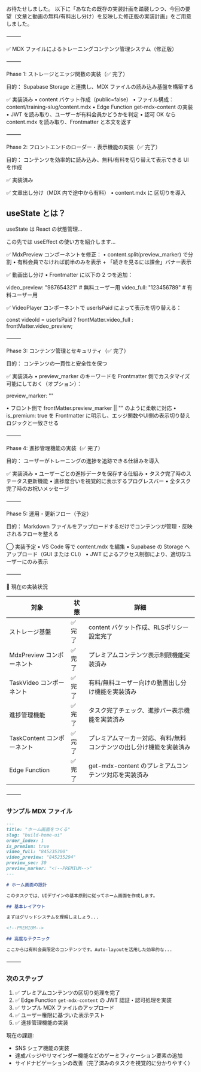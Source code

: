 
お待たせしました。
以下に「あなたの既存の実装計画を踏襲しつつ、今回の要望（文章と動画の無料/有料出し分け）を反映した修正版の実装計画」をご用意しました。

⸻

✅ MDX ファイルによるトレーニングコンテンツ管理システム（修正版）

⸻

Phase 1: ストレージとエッジ関数の実装（✅ 完了）

目的： Supabase Storage と連携し、MDX ファイルの読み込み基盤を構築する

✅ 実装済み
• content バケット作成（public=false）
• ファイル構成：content/training-slug/content.mdx
• Edge Function get-mdx-content の実装
• JWT を読み取り、ユーザーが有料会員かどうかを判定
• 認可 OK なら content.mdx を読み取り、Frontmatter と本文を返す

⸻

Phase 2: フロントエンドのローダー・表示機能の実装（✅ 完了）

目的： コンテンツを効率的に読み込み、無料/有料を切り替えて表示できる UI を作成

✅ 実装済み

✅ 文章出し分け（MDX 内で途中から有料）
• content.mdx に <!--PREMIUM--> 区切りを導入

## useState とは？

useState は React の状態管理...

<!--PREMIUM-->

この先では useEffect の使い方を紹介します...

✅ MdxPreview コンポーネントを修正：
• content.split(preview_marker) で分割
• 有料会員でなければ前半のみを表示 + 「続きを見るには課金」バナー表示

✅ 動画出し分け
• Frontmatter に以下の 2 つを追加：

video_preview: "987654321" # 無料ユーザー用
video_full: "123456789" # 有料ユーザー用

✅ VideoPlayer コンポーネントで userIsPaid によって表示を切り替える：

const videoId = userIsPaid ? frontMatter.video_full : frontMatter.video_preview;

⸻

Phase 3: コンテンツ管理とセキュリティ（✅ 完了）

目的： コンテンツの一貫性と安全性を保つ

✅ 実装済み
• preview_marker のキーワードを Frontmatter 側でカスタマイズ可能にしておく（オプション）：

preview_marker: "<!--PREMIUM-->"

• フロント側で frontMatter.preview_marker || "<!--PREMIUM-->" のように柔軟に対応
• is_premium: true を Frontmatter に明示し、エッジ関数やUI側の表示切り替えロジックと一致させる

⸻

Phase 4: 進捗管理機能の実装（✅ 完了）

目的： ユーザーがトレーニングの進捗を追跡できる仕組みを導入

✅ 実装済み
• ユーザーごとの進捗データを保存する仕組み
• タスク完了時のステータス更新機能
• 進捗度合いを視覚的に表示するプログレスバー
• 全タスク完了時のお祝いメッセージ

⸻

Phase 5: 運用・更新フロー（予定）

目的： Markdown ファイルをアップロードするだけでコンテンツが管理・反映されるフローを整える

◯ 実装予定
• VS Code 等で content.mdx を編集
• Supabase の Storage へアップロード（GUI または CLI）
• JWT によるアクセス制御により、適切なユーザーにのみ表示

⸻

📌 現在の実装状況

対象 | 状態 | 詳細
--- | --- | ---
ストレージ基盤 | ✅ 完了 | content バケット作成、RLSポリシー設定完了
MdxPreview コンポーネント | ✅ 完了 | プレミアムコンテンツ表示制限機能実装済み
TaskVideo コンポーネント | ✅ 完了 | 有料/無料ユーザー向けの動画出し分け機能を実装済み
進捗管理機能 | ✅ 完了 | タスク完了チェック、進捗バー表示機能を実装済み
TaskContent コンポーネント | ✅ 完了 | プレミアムマーカー対応、有料/無料コンテンツの出し分け機能を実装済み
Edge Function | ✅ 完了 | get-mdx-content のプレミアムコンテンツ対応を実装済み

⸻

### サンプル MDX ファイル

```md
---
title: "ホーム画面をつくる"
slug: "build-home-ui"
order_index: 1
is_premium: true
video_full: "845235300"
video_preview: "845235294"
preview_sec: 30
preview_marker: "<!--PREMIUM-->"
---

# ホーム画面の設計

このタスクでは、UIデザインの基本原則に従ってホーム画面を作成します。

## 基本レイアウト

まずはグリッドシステムを理解しましょう...

<!--PREMIUM-->

## 高度なテクニック

ここからは有料会員限定のコンテンツです。Auto-layoutを活用した効率的な...
```

⸻

### 次のステップ

1. ✅ プレミアムコンテンツの区切り処理を完了
2. ✅ Edge Function `get-mdx-content` の JWT 認証・認可処理を実装
3. ✅ サンプル MDX ファイルのアップロード
4. ✅ ユーザー権限に基づいた表示テスト
5. ✅ 進捗管理機能の実装

現在の課題:
- SNS シェア機能の実装
- 達成バッジやリマインダー機能などのゲーミフィケーション要素の追加
- サイドナビゲーションの改善（完了済みのタスクを視覚的に分かりやすく）
